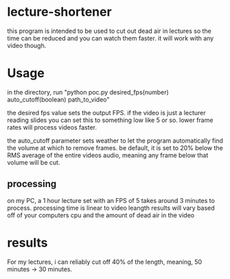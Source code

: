 # lecture-shortener

this program is intended to be used to cut out dead air in lectures so the time can be reduced and you can watch them faster.
it will work with any video though.

# Usage
in the directory, run "python poc.py desired_fps(number) auto_cutoff(boolean) path_to_video"

the desired fps value sets the output FPS. if the video is just a lecturer reading slides you can set this to something low like 5 or so.
lower frame rates will process videos faster.

the auto_cutoff parameter sets weather to let the program automatically find the volume at which to remove frames.
be default, it is set to 20% below the RMS average of the entire videos audio, meaning any frame below that volume will be cut.

## processing
on my PC, a 1 hour lecture set with an FPS of 5 takes around 3 minutes to process.
processing time is linear to video leangth
results will vary based off of your computers cpu and the amount of dead air in the video

# results
For my lectures, i can reliably cut off 40% of the length, meaning, 50 minutes -> 30 minutes.